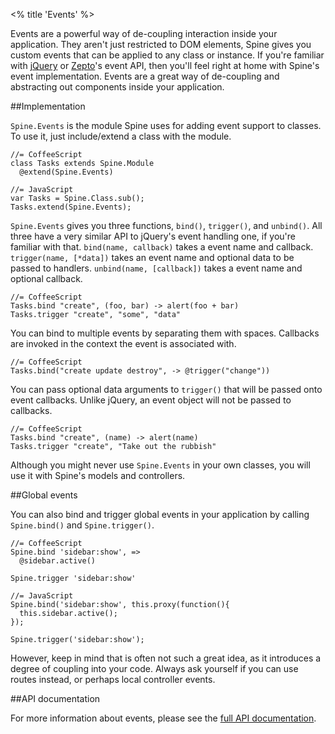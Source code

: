 <% title 'Events' %>

Events are a powerful way of de-coupling interaction inside your application. They aren't just restricted to DOM elements, Spine gives you custom events that can be applied to any class or instance. If you're familiar with [jQuery](http://jquery.com) or [Zepto](http://zeptojs.com)'s event API, then you'll feel right at home with Spine's event implementation. Events are a great way of de-coupling and abstracting out components inside your application.

##Implementation

`Spine.Events` is the module Spine uses for adding event support to classes. To use it, just include/extend a class with the module. 

    //= CoffeeScript
    class Tasks extends Spine.Module
      @extend(Spine.Events)
      
    //= JavaScript
    var Tasks = Spine.Class.sub();
    Tasks.extend(Spine.Events);
    
`Spine.Events` gives you three functions, `bind()`, `trigger()`, and `unbind()`. All three have a very similar API to jQuery's event handling one, if you're familiar with that. `bind(name, callback)` takes a event name and callback. `trigger(name, [*data])` takes an event name and optional data to be passed to handlers. `unbind(name, [callback])` takes a event name and optional callback.
    
    //= CoffeeScript
    Tasks.bind "create", (foo, bar) -> alert(foo + bar)
    Tasks.trigger "create", "some", "data"

You can bind to multiple events by separating them with spaces. Callbacks are invoked in the context the event is associated with. 

    //= CoffeeScript
    Tasks.bind("create update destroy", -> @trigger("change"))
    
You can pass optional data arguments to `trigger()` that will be passed onto event callbacks. Unlike jQuery, an event object will not be passed to callbacks.

    //= CoffeeScript
    Tasks.bind "create", (name) -> alert(name)
    Tasks.trigger "create", "Take out the rubbish"
    
Although you might never use `Spine.Events` in your own classes, you will use it with Spine's models and controllers.

##Global events

You can also bind and trigger global events in your application by calling `Spine.bind()` and `Spine.trigger()`.

    //= CoffeeScript
    Spine.bind 'sidebar:show', =>
      @sidebar.active()
      
    Spine.trigger 'sidebar:show'
    
    //= JavaScript
    Spine.bind('sidebar:show', this.proxy(function(){
      this.sidebar.active();
    });
      
    Spine.trigger('sidebar:show');
    
However, keep in mind that is often not such a great idea, as it introduces a degree of coupling into your code. Always ask yourself if you can use routes instead, or perhaps local controller events. 

##API documentation

For more information about events, please see the [full API documentation](<%= api_path("events") %>).